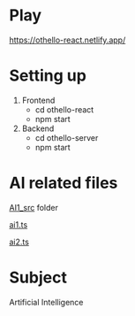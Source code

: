 # Play
https://othello-react.netlify.app/

# Setting up
1. Frontend
   - cd othello-react
   - npm start
2. Backend
   - cd othello-server
   - npm start

# AI related files
[AI1_src](https://github.com/phetdekde/othello/tree/main/othello-react/src/components/game/AI1_src) folder

[ai1.ts](https://github.com/phetdekde/othello/blob/main/othello-react/src/components/game/ai1.ts)

[ai2.ts](https://github.com/phetdekde/othello/blob/main/othello-react/src/components/game/ai2.ts)

# Subject
Artificial Intelligence
